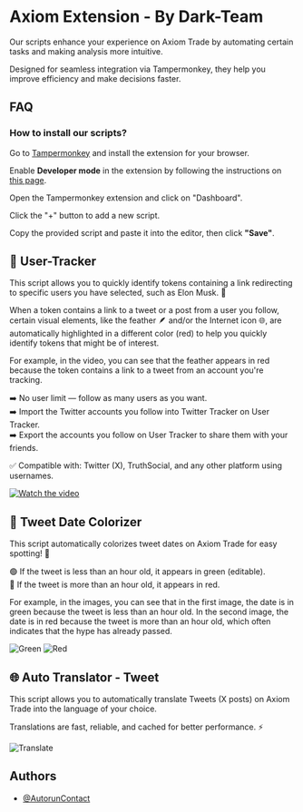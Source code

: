 
# Axiom Extension - By Dark-Team

Our scripts enhance your experience on Axiom Trade by automating certain tasks and making analysis more intuitive.

Designed for seamless integration via Tampermonkey, they help you improve efficiency and make decisions faster.




## FAQ

### How to install our scripts?

Go to [Tampermonkey](https://www.tampermonkey.net/) and install the extension for your browser.

Enable **Developer mode** in the extension by following the instructions on [this page](https://www.tampermonkey.net/faq.php#Q209).

Open the Tampermonkey extension and click on "Dashboard".

Click the "+" button to add a new script.

Copy the provided script and paste it into the editor, then click **"Save"**.


## 👤 User-Tracker

This script allows you to quickly identify tokens containing a link redirecting to specific users you have selected, such as Elon Musk. 🚀

When a token contains a link to a tweet or a post from a user you follow, certain visual elements, like the feather 🪶 and/or the Internet icon 🌐, are automatically highlighted in a different color (red) to help you quickly identify tokens that might be of interest.

For example, in the video, you can see that the feather appears in red because the token contains a link to a tweet from an account you're tracking.

➡️ No user limit — follow as many users as you want.  
➡️ Import the Twitter accounts you follow into Twitter Tracker on User Tracker.  
➡️ Export the accounts you follow on User Tracker to share them with your friends.

✅ Compatible with: Twitter (X), TruthSocial, and any other platform using usernames.

[![Watch the video](https://prnt.sc/n7x6i9cu8GWc)](https://youtu.be/AnOwz1x7yv0?si=cf-zPBeMh65_qP0S)

## 🌈 Tweet Date Colorizer

This script automatically colorizes tweet dates on Axiom Trade for easy spotting! 🎯

🟢 If the tweet is less than an hour old, it appears in green (editable).  
🔴 If the tweet is more than an hour old, it appears in red.

For example, in the images, you can see that in the first image, the date is in green because the tweet is less than an hour old. In the second image, the date is in red because the tweet is more than an hour old, which often indicates that the hype has already passed.

![Green](https://prnt.sc/d16vLxtgCsJD)
![Red](https://prnt.sc/9Y-fqZ9qt4JE)

## 🌐 Auto Translator - Tweet

This script allows you to automatically translate Tweets (X posts) on Axiom Trade into the language of your choice.

Translations are fast, reliable, and cached for better performance. ⚡️

![Translate](https://prnt.sc/jrP6_7tIOPPK)



## Authors

- [@AutorunContact](https://github.com/AutorunContact)

